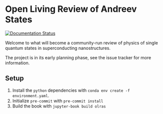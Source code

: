 # Open Living Review of Andreev States
[![Documentation Status](https://readthedocs.org/projects/olras/badge/?version=latest)](https://olras.readthedocs.io/en/latest/?badge=latest)

Welcome to what will become a community-run review of physics of single quantum states in superconducting nanostructures.

The project is in its early planning phase, see the issue tracker for more information.

## Setup
1. Install the `python` dependencies with `conda env create -f environment.yaml`.
2. Initialize `pre-commit` with `pre-commit install`
3. Build the book with `jupyter-book build olras`
